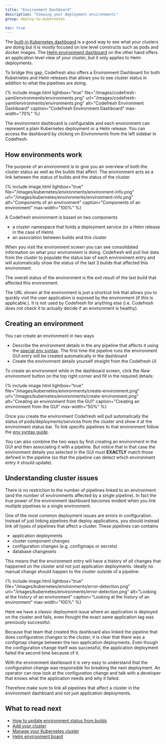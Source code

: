 ```yaml
---
title: "Environment Dashboard"
description: "Viewing your deployment environments"
group: deploy-to-kubernetes

toc: true
---
```


The [built-in Kubernetes dashboard]({{site.baseurl}}/docs/deploy-to-kubernetes/manage-kubernetes/) is a good way to see what your clusters are doing but it is mostly focused on low level constructs such as pods and docker images. The [Helm environment dashboard]({{site.baseurl}}/docs/new-helm/helm-environment-promotion/) on the other hand offers an application level view of your cluster, but it only applies to Helm deployments.

To bridge this gap, Codefresh also offers a Environment Dashboard for both Kubernetes and Helm releases that allows you to see cluster status in addition to what the pipelines are doing.

{% include
image.html
lightbox="true"
file="/images/codefresh-yaml/environments/environments.png"
url="/images/codefresh-yaml/environments/environments.png"
alt="Codefresh Environment Dashboard"
caption="Codefresh Environment Dashboard"
max-width="70%"
%}

The environment dashboard is configurable and each environment can represent a plain Kubernetes deployment or a Helm release. You can access the dashboard by clicking on *Environments* from the left sidebar in Codefresh.


## How environments work

The purpose of an environment is to give you an overview of both the cluster status as well as the builds that affect. The environment acts as a link between the status of builds and the status of the cluster.


{% include
image.html
lightbox="true"
file="/images/kubernetes/environments/environment-info.png"
url="/images/kubernetes/environments/environment-info.png"
alt="Components of an environment"
caption="Components of an environment"
max-width="100%"
%}

A Codefresh environment is based on two components

* a cluster namespace that holds a deployment service (or a Helm release in the case of Helm)
* an association between builds and this cluster

When you visit the environment screen you can see consolidated information on what your environment is doing. Codefresh will pull live data from the cluster to populate the status bar of each environment entry and will automatically show the status of the last 3 builds that affected this environment.

The overall status of the environment is the exit result of the last build that affected this environment.

The URL shown at the environment is just a shortcut link that allows you to quickly visit the user application is exposed by the environment (if this is applicable.). It is not used by Codefresh for anything else (i.e. Codefresh does not check it to actually decide if an environment is healthy).


## Creating an environment

You can create an environment in two ways

* Describe the environment details in the any pipeline that affects it using the [special env syntax]({{site.baseurl}}/docs/codefresh-yaml/deployment-environments/). The first time the pipeline runs the environment GUI entry will be created automatically in the dashboard
* Create the environment details yourself straight from the Codefresh UI

To create an environment while in the dashboard screen, click the *New environment* button on the top right corner and fill in the required details:

{% include
image.html
lightbox="true"
file="/images/kubernetes/environments/create-environment.png"
url="/images/kubernetes/environments/create-environment.png"
alt="Creating an environment from the GUI"
caption="Creating an environment from the GUI"
max-width="50%"
%}

Once you create the environment Codefresh will pull automatically the status of pods/deployments/services from the cluster and show it at the environment status bar. To link specific pipelines to that environment follow the [env syntax guide]({{site.baseurl}}/docs/codefresh-yaml/deployment-environments/).

You can also combine the two ways by first creating an environment in the GUI and then associating it with a pipeline. But notice that in that case the environment details you selected in the GUI must **EXACTLY** match those defined in the pipeline (so that the pipeline can detect which environment entry it should update).


## Understanding cluster issues

There is no restriction to the number of pipelines linked to an environment (and the number of environments affected by a single pipeline). In fact the true power of the environment dashboard becomes evident when you link multiple pipelines to a single environment.

One of the most common deployment issues are errors in configuration. Instead of just linking pipelines that deploy applications, you should instead link *all* types of pipelines that affect a cluster. These pipelines can contains

* application deployments
* cluster component changes
* configuration changes (e.g. configmaps or secrets)
* database changesets

This means that the environment entry will have a history of *all* changes that happened on the cluster and not just application deployments. Ideally no manual change should happen to the cluster outside of a pipeline.

{% include
image.html
lightbox="true"
file="/images/kubernetes/environments/error-detection.png"
url="/images/kubernetes/environments/error-detection.png"
alt="Looking at the history of an environment"
caption="Looking at the history of an environment"
max-width="100%"
%}

Here we have a classic deployment issue where an application is deployed on the cluster and fails, even thought the exact same application tag was previously successful.

Because that team that created this dashboard also linked the pipeline that does configuration changes to the cluster, it is clear that there was a configmap change between the two application deployments. Even though the configuration change itself was successful, the application deployment failed the second time because of it.

With the environment dashboard it is very easy to understand that the configuration change was responsible for breaking the next deployment. An operator can now look at the configuration change and talk with a developer that knows what the application needs and why it failed.

Therefore make sure to link all pipelines that affect a cluster in the environment dashboard and not just application deployments.




## What to read next

- [How to update environment status from builds]({{site.baseurl}}/docs/codefresh-yaml/deployment-environments/)
- [Add your cluster]({{site.baseurl}}/docs/deploy-to-kubernetes/add-kubernetes-cluster/)
- [Manage your Kubernetes cluster]({{site.baseurl}}/docs/deploy-to-kubernetes/manage-kubernetes/)
- [Helm environment board]({{site.baseurl}}/docs/new-helm/helm-environment-promotion/)


